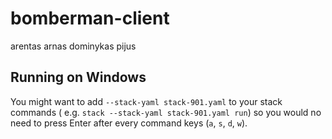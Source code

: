 # bomberman-client
arentas
arnas
dominykas
pijus

## Running on Windows

You might want to add `--stack-yaml stack-901.yaml` to your stack commands (
e.g. `stack --stack-yaml stack-901.yaml run`) so you would no need to press Enter
after every command keys (`a`, `s`, `d`, `w`).